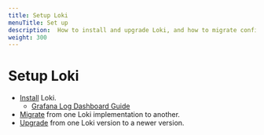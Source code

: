 ```yaml
---
title: Setup Loki
menuTitle: Set up
description:  How to install and upgrade Loki, and how to migrate configurations.
weight: 300
---
```


# Setup Loki

- [Install](install/) Loki.
  - [Grafana Log Dashboard Guide](install/grafana-log-dashboard-guide/)
- [Migrate](migrate/) from one Loki implementation to another.
- [Upgrade](upgrade/) from one Loki version to a newer version.
